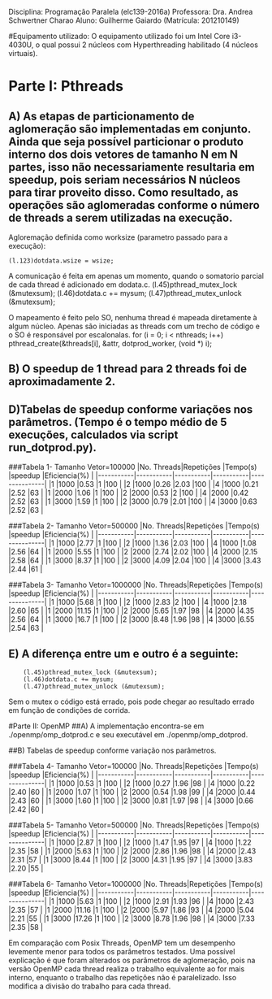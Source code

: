 Disciplina: Programação Paralela (elc139-2016a)
Professora: Dra. Andrea Schwertner Charao
Aluno: Guilherme Gaiardo (Matrícula: 201210149)


#Equipamento utilizado:
O equipamento utilizado foi um Intel Core i3-4030U, o qual possui 2 núcleos com Hyperthreading habilitado (4 núcleos virtuais).

# Parte I: Pthreads
## A) As etapas de particionamento de aglomeração são implementadas em conjunto. Ainda que seja possível particionar o produto interno dos dois vetores de tamanho N em N partes, isso não necessariamente resultaria em speedup, pois seriam necessários N núcleos para tirar proveito disso. Como resultado, as operações são aglomeradas conforme o número de threads a serem utilizadas na execução.
Agloremação definida como worksize (parametro passado para a execução):

	(l.123)dotdata.wsize = wsize;

A comunicação é feita em apenas um momento, quando o somatorio parcial de cada thread é adicionado em dodata.c.
	(l.45)pthread_mutex_lock (&mutexsum);
	(l.46)dotdata.c += mysum;
	(l.47)pthread_mutex_unlock (&mutexsum);

O mapeamento é feito pelo SO, nenhuma thread é mapeada diretamente à algum núcleo. Apenas são iniciadas as threads com um trecho de código e o SO é responsável por escalonalas.
	for (i = 0; i < nthreads; i++)
		pthread_create(&threads[i], &attr, dotprod_worker, (void *) i);

## B) O speedup de 1 thread para 2 threads foi de aproximadamente 2.

## D)Tabelas de speedup conforme variações nos parâmetros. (Tempo é o tempo médio de 5 execuções, calculados via script run_dotprod.py).

###Tabela 1- Tamanho Vetor=100000
|No. Threads|Repetições	|Tempo(s)	|speedup	|Eficiencia(%)	|
|-----------|-----------|-----------|-----------|---------------|
|1		 	|1000		|0.53	 	|1			|100			|
|2			|1000		|0.26	 	|2.03		|100			|
|4			|1000		|0.21		|2.52		|63				|
|1			|2000		|1.06		|1			|100			|
|2			|2000		|0.53		|2			|100			|
|4			|2000		|0.42		|2.52		|63				|
|1			|3000		|1.59		|1			|100			|
|2			|3000		|0.79		|2.01		|100			|
|4			|3000		|0.63		|2.52		|63				|

###Tabela 2- Tamanho Vetor=500000
|No. Threads|Repetições	|Tempo(s)	|speedup	|Eficiencia(%)	|
|-----------|-----------|-----------|-----------|---------------|
|1		 	|1000		|2.77	 	|1			|100			|
|2			|1000		|1.36	 	|2.03		|100			|
|4			|1000		|1.08		|2.56		|64				|
|1			|2000		|5.55		|1			|100			|
|2			|2000		|2.74		|2.02		|100			|
|4			|2000		|2.15		|2.58		|64				|
|1			|3000		|8.37		|1			|100			|
|2			|3000		|4.09		|2.04		|100			|
|4			|3000		|3.43		|2.44		|61				|

###Tabela 3- Tamanho Vetor=1000000
|No. Threads|Repetições	|Tempo(s)	|speedup	|Eficiencia(%)	|
|-----------|-----------|-----------|-----------|---------------|
|1		 	|1000		|5.68	 	|1			|100			|
|2			|1000		|2.83	 	|2			|100			|
|4			|1000		|2.18		|2.60		|65				|
|1			|2000		|11.15		|1			|100			|
|2			|2000		|5.65		|1.97		|98				|
|4			|2000		|4.35		|2.56		|64				|
|1			|3000		|16.7		|1			|100			|
|2			|3000		|8.48		|1.96		|98				|
|4			|3000		|6.55		|2.54		|63				|

## E) A diferença entre um e outro é a seguinte:
		(l.45)pthread_mutex_lock (&mutexsum);
   		(l.46)dotdata.c += mysum;
   		(l.47)pthread_mutex_unlock (&mutexsum);
Sem o mutex o código está errado, pois pode chegar ao resultado errado em função de condições de corrida.


#Parte II: OpenMP
##A) A implementação encontra-se em ./openmp/omp_dotprod.c e seu executável em ./openmp/omp_dotprod.

##B) Tabelas de speedup conforme variação nos parâmetros.

###Tabela 4- Tamanho Vetor=100000
|No. Threads|Repetições	|Tempo(s)	|speedup	|Eficiencia(%)	|
|-----------|-----------|-----------|-----------|---------------|
|1		 	|1000		|0.53	 	|1			|100			|
|2			|1000		|0.27	 	|1.96		|98				|
|4			|1000		|0.22		|2.40		|60				|
|1			|2000		|1.07		|1			|100			|
|2			|2000		|0.54		|1.98		|99 			|
|4			|2000		|0.44		|2.43		|60				|
|1			|3000		|1.60		|1			|100			|
|2			|3000		|0.81		|1.97		|98				|
|4			|3000		|0.66		|2.42		|60				|

###Tabela 5- Tamanho Vetor=500000
|No. Threads|Repetições	|Tempo(s)	|speedup	|Eficiencia(%)	|
|-----------|-----------|-----------|-----------|---------------|
|1		 	|1000		|2.87	 	|1			|100			|
|2			|1000		|1.47	 	|1.95		|97				|
|4			|1000		|1.22		|2.35		|58				|
|1			|2000		|5.63		|1			|100			|
|2			|2000		|2.86		|1.96		|98				|
|4			|2000		|2.43		|2.31		|57				|
|1			|3000		|8.44		|1			|100			|
|2			|3000		|4.31		|1.95		|97 			|
|4			|3000		|3.83		|2.20		|55				|

###Tabela 6- Tamanho Vetor=1000000
|No. Threads|Repetições	|Tempo(s)	|speedup	|Eficiencia(%)	|
|-----------|-----------|-----------|-----------|---------------|
|1		 	|1000		|5.63	 	|1			|100			|
|2			|1000		|2.91	 	|1.93		|96				|
|4			|1000		|2.43		|2.35		|57				|
|1			|2000		|11.16		|1			|100			|
|2			|2000		|5.97		|1.86		|93				|
|4			|2000		|5.04		|2.21		|55				|
|1			|3000		|17.26		|1			|100			|
|2			|3000		|8.78		|1.96		|98 			|
|4			|3000		|7.33		|2.35		|58				|

Em comparação com Posix Threads, OpenMP tem um desempenho levemente menor para todos os parâmetros testados.
Uma possível explicação é que foram alterados os parâmetros de aglomeração, pois na versão OpenMP cada thread realiza o trabalho equivalente ao for mais interno, enquanto o trabalho das repetições não é paralelizado. Isso modifica a divisão do trabalho para cada thread.